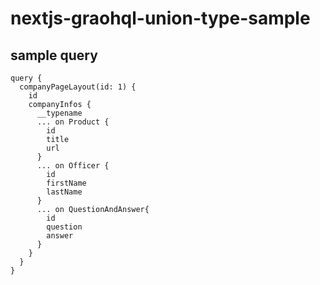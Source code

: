# nextjs-graohql-union-type-sample

## sample query
```
query {
  companyPageLayout(id: 1) {
    id
    companyInfos {
      __typename
      ... on Product {
        id
        title
        url
      }
      ... on Officer {
        id
        firstName
        lastName
      }
      ... on QuestionAndAnswer{
        id
        question
        answer
      }
    }
  }
}
```
